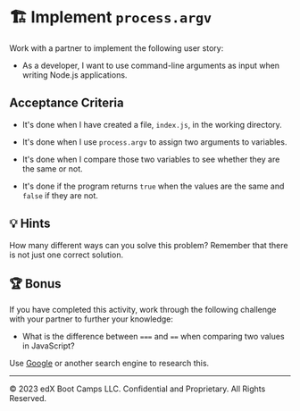# 🏗️ Implement `process.argv`

Work with a partner to implement the following user story:

- As a developer, I want to use command-line arguments as input when writing Node.js applications.

## Acceptance Criteria

- It's done when I have created a file, `index.js`, in the working directory.

- It's done when I use `process.argv` to assign two arguments to variables.

- It's done when I compare those two variables to see whether they are the same or not.

- It's done if the program returns `true` when the values are the same and `false` if they are not.

## 💡 Hints

How many different ways can you solve this problem? Remember that there is not just one correct solution.

## 🏆 Bonus

If you have completed this activity, work through the following challenge with your partner to further your knowledge:

- What is the difference between `===` and `==` when comparing two values in JavaScript?

Use [Google](https://www.google.com) or another search engine to research this.

---

© 2023 edX Boot Camps LLC. Confidential and Proprietary. All Rights Reserved.
